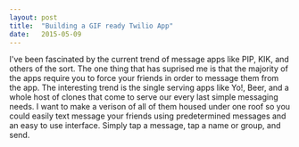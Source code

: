 ```yaml
---
layout: post
title:  "Building a GIF ready Twilio App"
date:   2015-05-09
---
```

I've been fascinated by the current trend of message apps like PIP, KIK, and others of the sort.
The one thing that has suprised me is that the majority of the apps require you to force your friends in order to message them from the app.
The interesting trend is the single serving apps like Yo!, Beer, and a whole host of clones that come to serve our every last simple messaging needs.
I want to make a verison of all of them housed under one roof so you could easily text message your friends using predetermined messages and an easy to use interface.
Simply tap a message, tap a name or group, and send.
